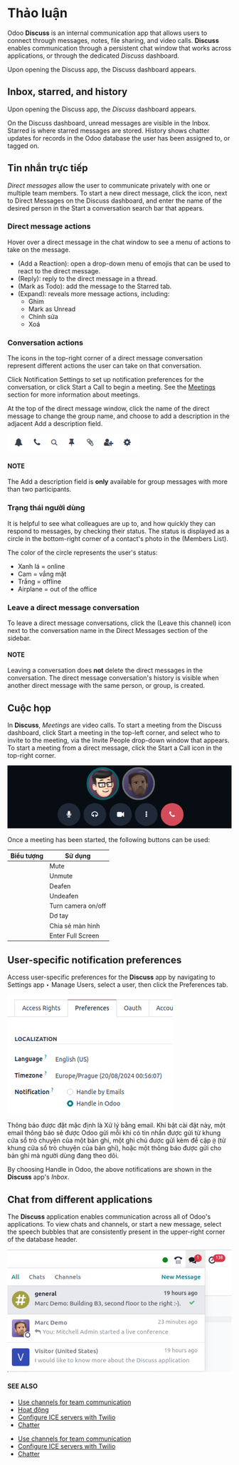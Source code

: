 # Thảo luận

Odoo **Discuss** is an internal communication app that allows users to connect through messages,
notes, file sharing, and video calls. **Discuss** enables communication through a persistent chat
window that works across applications, or through the dedicated *Discuss* dashboard.

Upon opening the Discuss app, the Discuss dashboard appears.

## Inbox, starred, and history

Upon opening the Discuss app, the *Discuss* dashboard appears.

On the Discuss dashboard, unread messages are visible in the <i class="fa fa-inbox"></i>
Inbox. <i class="fa fa-star-o"></i> Starred is where starred messages are stored.
<i class="fa fa-history"></i> History shows chatter updates for records in the Odoo database the
user has been assigned to, or tagged on.

## Tin nhắn trực tiếp

*Direct messages* allow the user to communicate privately with one or multiple team members. To
start a new direct message, click the <i class="fa fa-plus"></i> icon, next to Direct Messages on
the Discuss dashboard, and enter the name of the desired person in the Start
a conversation search bar that appears.

### Direct message actions

Hover over a direct message in the chat window to see a menu of actions to take on the message.

- <i class="oi oi-smile-add"></i> (Add a Reaction): open a drop-down menu of emojis that can be
  used to react to the direct message.
- <i class="fa fa-reply"></i> (Reply): reply to the direct message in a thread.
- <i class="fa fa-star-o"></i> (Mark as Todo): add the message to the Starred tab.
- <i class="fa fa-ellipsis-h"></i> (Expand): reveals more message actions, including:
  - <i class="fa fa-thumb-tack"></i> Ghim
  - <i class="fa fa-eye-slash"></i> Mark as Unread
  - <i class="fa fa-pencil"></i> Chỉnh sửa
  - <i class="fa fa-trash"></i> Xoá

### Conversation actions

The icons in the top-right corner of a direct message conversation represent different actions the
user can take on that conversation.

Click <i class="fa fa-bell"></i> Notification Settings to set up notification preferences for the
conversation, or click <i class="fa fa-phone"></i> Start a Call to begin a meeting. See the
[Meetings](#discuss-meetings) section for more information about meetings.

At the top of the direct message window, click the name of the direct message to change the group
name, and choose to add a description in the adjacent Add a description field.

![View of the conversation actions.](../../../.gitbook/assets/conversation-actions.png)

#### NOTE
The Add a description field is **only** available for group messages with more than
two participants.

### Trạng thái người dùng

It is helpful to see what colleagues are up to, and how quickly they can respond to messages, by
checking their status. The status is displayed as a circle in the bottom-right corner of a contact's
photo in the <i class="fa fa-users"></i> (Members List).

The color of the circle represents the user's status:

- Xanh lá = online
- Cam = vắng mặt
- Trắng = offline
- Airplane = out of the office

### Leave a direct message conversation

To leave a direct message conversations, click the <i class="fa fa-times"></i> (Leave this channel)
icon next to the conversation name in the Direct Messages section of the sidebar.

#### NOTE
Leaving a conversation does **not** delete the direct messages in the conversation. The direct
message conversation's history is visible when another direct message with the same person, or
group, is created.

<a id="discuss-meetings"></a>

## Cuộc họp

In **Discuss**, *Meetings* are video calls. To start a meeting from the Discuss
dashboard, click Start a meeting in the top-left corner, and select who to invite to the
meeting, via the Invite People drop-down window that appears. To start a meeting from a
direct message, click the <i class="fa fa-phone"></i> Start a Call icon in the top-right corner.

![View of a Meeting in Odoo Discuss.](../../../.gitbook/assets/meeting1.png)

Once a meeting has been started, the following buttons can be used:

| Biểu tượng                             | Sử dụng            |
|----------------------------------------|--------------------|
| <i class="fa fa-microphone"></i>       | Mute               |
| <i class="fa fa-microphone-slash"></i> | Unmute             |
| <i class="fa fa-headphones"></i>       | Deafen             |
| <i class="fa fa-deaf"></i>             | Undeafen           |
| <i class="fa fa-video-camera"></i>     | Turn camera on/off |
| <i class="fa fa-hand-paper-o"></i>     | Dơ tay             |
| <i class="fa fa-desktop"></i>          | Chia sẻ màn hình   |
| <i class="fa fa-arrows-alt"></i>       | Enter Full Screen  |

<a id="discuss-app-notification-preferences"></a>

## User-specific notification preferences

Access user-specific preferences for the **Discuss** app by navigating to Settings
app ‣ Manage Users, select a user, then click the Preferences tab.

![View of the Preferences tab for Odoo Discuss.](../../../.gitbook/assets/preferences-user.png)

Thông báo được đặt mặc định là Xử lý bằng email. Khi bật cài đặt này, một email thông báo sẽ được Odoo gửi mỗi khi có tin nhắn được gửi từ khung cửa sổ trò chuyện của một bản ghi, một ghi chú được gửi kèm đề cập `@` (từ khung cửa sổ trò chuyện của bản ghi), hoặc một thông báo được gửi cho bản ghi mà người dùng đang theo dõi.

By choosing Handle in Odoo, the above notifications are shown in the **Discuss** app's
*Inbox*.

## Chat from different applications

The **Discuss** application enables communication across all of Odoo's applications. To view chats
and channels, or start a new message, select the speech bubbles that are consistently present in the
upper-right corner of the database header.

![Use Discuss across other applications by clicking the speech bubbles.](../../../.gitbook/assets/discuss-in-other-apps.png)

#### SEE ALSO
- [Use channels for team communication](team_communication.md)
- [Hoạt động](../../essentials/activities.md)
- [Configure ICE servers with Twilio](ice_servers.md)
- [Chatter](chatter.md)

* [Use channels for team communication](team_communication.md)
* [Configure ICE servers with Twilio](ice_servers.md)
* [Chatter](chatter.md)
